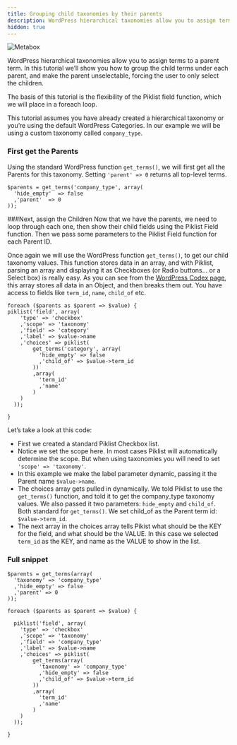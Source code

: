 ```yaml
---
title: Grouping child taxonomies by their parents
description: WordPress hierarchical taxonomies allow you to assign terms to a parent term. In this tutorial we’ll show you how to group the child terms under each parent, and make the parent unselectable, forcing the user to only select the children.
hidden: true
---
```


![Metabox](/images/taxonomy-parent-children.jpg)

WordPress hierarchical taxonomies allow you to assign terms to a parent term. In this tutorial we’ll show you how to group the child terms under each parent, and make the parent unselectable, forcing the user to only select the children.

The basis of this tutorial is the flexibility of the Piklist field function, which we will place in a foreach loop.

This tutorial assumes you have already created a hierarchical taxonomy or you’re using the default WordPress Categories. In our example we will be using a custom taxonomy called `company_type`.

### First get the Parents
Using the standard WordPress function `get_terms()`, we will first get all the Parents for this taxonomy. Setting `'parent' => 0` returns all top-level terms.

```
$parents = get_terms('company_type', array(
  'hide_empty'  => false
  ,'parent'  => 0
));
```


###Next, assign the Children
Now that we have the parents, we need to loop through each one, then show their child fields using the Piklist Field function. Then we pass some parameters to the Piklist Field function for each Parent ID.

Once again we will use the WordPress function `get_terms()`, to get our child taxonomy values. This function stores data in an array, and with Piklist, parsing an array and displaying it as Checkboxes (or Radio buttons… or a Select box) is really easy. As you can see from the [WordPress Codex page](http://codex.wordpress.org/Function_Reference/get_terms), this array stores all data in an Object, and then breaks them out. You have access to fields like `term_id`, `name`, `child_of` etc.

```
foreach ($parents as $parent => $value) {
piklist('field', array(
    'type' => 'checkbox'
    ,'scope' => 'taxonomy'
    ,'field' => 'category'
    ,'label' => $value->name
    ,'choices' => piklist(
        get_terms('category', array(
          'hide_empty' => false
          ,'child_of' => $value->term_id
        ))
        ,array(
          'term_id'
          ,'name'
        )
    )
  ));

}
```

Let’s take a look at this code:

* First we created a standard Piklist Checkbox list.
* Notice we set the scope here. In most cases Piklist will automatically determine the scope. But when using taxonomies you will need to set `'scope' => 'taxonomy'`.
* In this example we make the label parameter dynamic, passing it the Parent name `$value->name`.
* The choices array gets pulled in dynamically. We told Piklist to use the `get_terms()` function, and told it to get the company_type taxonomy values. We also passed it two parameters: `hide_empty` and `child_of`. Both standard for `get_terms()`. We set child_of as the Parent term id: `$value->term_id`.
* The next array in the choices array tells Pikist what should be the KEY for the field, and what should be the VALUE. In this case we selected `term_id` as the KEY, and name as the VALUE to show in the list.

### Full snippet
```
$parents = get_terms(array(
  'taxonomy' => 'company_type'
  ,'hide_empty' => false
  ,'parent' => 0
));

foreach ($parents as $parent => $value) {

  piklist('field', array(
    'type' => 'checkbox'
    ,'scope' => 'taxonomy'
    ,'field' => 'company_type'
    ,'label' => $value->name
    ,'choices' => piklist(
        get_terms(array(
          'taxonomy' => 'company_type'
          ,'hide_empty' => false
          ,'child_of' => $value->term_id
        ))
        ,array(
          'term_id'
          ,'name'
        )
    )
  ));

}
```

